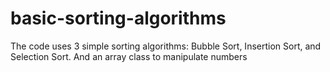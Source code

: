 # basic-sorting-algorithms
The code uses 3 simple sorting algorithms: Bubble Sort, Insertion Sort, and Selection Sort. And an array class to manipulate numbers 
